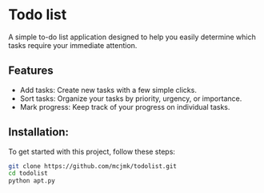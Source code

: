 # Todo list
A simple to-do list application designed to help you easily determine which tasks require your immediate attention.

## Features
- Add tasks: Create new tasks with a few simple clicks.
- Sort tasks: Organize your tasks by priority, urgency, or importance.
- Mark progress: Keep track of your progress on individual tasks.


## Installation:
To get started with this project, follow these steps:
```bash
git clone https://github.com/mcjmk/todolist.git
cd todolist
python apt.py
``` 
